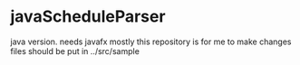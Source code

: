 # javaScheduleParser
java version. needs javafx
mostly this repository is for me to make changes
files should be put in ../src/sample
